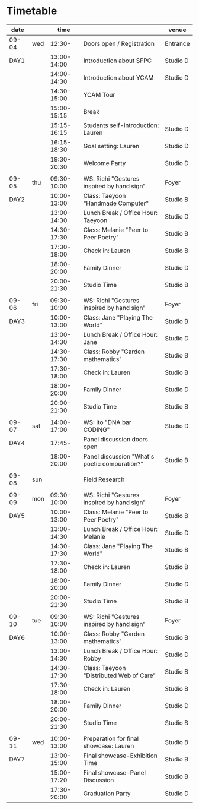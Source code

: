 # Timetable

| date  |      | time        |                                               | venue    |
| ----- | ---- | ----------- | --------------------------------------------- | -------- |
| 09-04 | wed  | 12:30-      | Doors open / Registration                     | Entrance |
| DAY1  |      | 13:00-14:00 | Introduction about SFPC                       | Studio D |
|       |      | 14:00-14:30 | Introduction about YCAM                       | Studio D |
|       |      | 14:30-15:00 | YCAM Tour                                     |          |
|       |      | 15:00-15:15 | Break                                         |          |
|       |      | 15:15-16:15 | Students self-introduction: Lauren            | Studio D |
|       |      | 16:15-18:30 | Goal setting: Lauren                          | Studio D |
|       |      | 19:30-20:30 | Welcome Party                                 | Studio D |
|       |      |             |                                               |          |
| 09-05 | thu  | 09:30-10:00 | WS: Richi "Gestures inspired by hand sign"    | Foyer    |
| DAY2  |      | 10:00-13:00 | Class: Taeyoon "Handmade Computer"            | Studio B |
|       |      | 13:00-14:30 | Lunch Break / Office Hour: Taeyoon            | Studio D |
|       |      | 14:30-17:30 | Class: Melanie "Peer to Peer Poetry"          | Studio B |
|       |      | 17:30-18:00 | Check in: Lauren                              | Studio B |
|       |      | 18:00-20:00 | Family Dinner                                 | Studio D |
|       |      | 20:00-21:30 | Studio Time                                   | Studio B |
|       |      |             |                                               |          |
| 09-06 | fri  | 09:30-10:00 | WS: Richi "Gestures inspired by hand sign"    | Foyer    |
| DAY3  |      | 10:00-13:00 | Class: Jane "Playing The World"               | Studio B |
|       |      | 13:00-14:30 | Lunch Break / Office Hour: Jane               | Studio D |
|       |      | 14:30-17:30 | Class: Robby "Garden mathematics"             | Studio B |
|       |      | 17:30-18:00 | Check in: Lauren                              | Studio B |
|       |      | 18:00-20:00 | Family Dinner                                 | Studio D |
|       |      | 20:00-21:30 | Studio Time                                   | Studio B |
|       |      |             |                                               |          |
| 09-07 | sat  | 14:00-17:00 | WS: Ito "DNA bar CODING"                      | Studio D |
| DAY4  |      | 17:45-      | Panel discussion doors open                   |          |
|       |      | 18:00-20:00 | Panel discussion "What's poetic compuration?" | Studio B |
|       |      |             |                                               |          |
| 09-08 | sun  |             | Field Research                                |          |
|       |      |             |                                               |          |
| 09-09 | mon  | 09:30-10:00 | WS: Richi "Gestures inspired by hand sign"    | Foyer    |
| DAY5  |      | 10:00-13:00 | Class: Melanie "Peer to Peer Poetry"          | Studio B |
|       |      | 13:00-14:30 | Lunch Break / Office Hour: Melanie            | Studio D |
|       |      | 14:30-17:30 | Class: Jane "Playing The World"               | Studio B |
|       |      | 17:30-18:00 | Check in: Lauren                              | Studio B |
|       |      | 18:00-20:00 | Family Dinner                                 | Studio D |
|       |      | 20:00-21:30 | Studio Time                                   | Studio B |
|       |      |             |                                               |          |
| 09-10 | tue  | 09:30-10:00 | WS: Richi "Gestures inspired by hand sign"    | Foyer    |
| DAY6  |      | 10:00-13:00 | Class: Robby "Garden mathematics"             | Studio B |
|       |      | 13:00-14:30 | Lunch Break / Office Hour: Robby              | Studio D |
|       |      | 14:30-17:30 | Class: Taeyoon "Distributed Web of Care"      | Studio B |
|       |      | 17:30-18:00 | Check in: Lauren                              | Studio B |
|       |      | 18:00-20:00 | Family Dinner                                 | Studio D |
|       |      | 20:00-21:30 | Studio Time                                   | Studio B |
|       |      |             |                                               |          |
| 09-11 | wed  | 10:00-13:00 | Preparation for final showcase: Lauren        | Studio B |
| DAY7  |      | 13:00-15:00 | Final showcase-Exhibition Time                | Studio B |
|       |      | 15:00-17:20 | Final showcase-Panel Discussion               | Studio B |
|       |      | 17:30-20:00 | Graduation Party                              | Studio D |